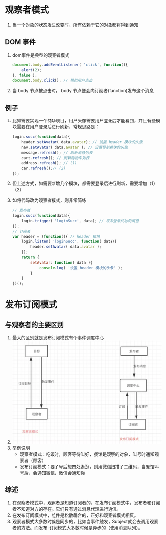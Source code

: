 # 观察者模式

1. 当一个对象的状态发生改变时，所有依赖于它的对象都将得到通知

## DOM 事件

1. dom事件是典型的观察者模式

	```javascript
	document.body.addEventListener( 'click', function(){
	    alert(2);
	}, false );
	document.body.click(); // 模拟用户点击
	```

2. 当 body 节点被点击时， body 节点便会向订阅者(function)发布这个消息

## 例子

1. 比如需要实现一个商场项目，用户头像需要用户登录后才能看到，并且有些模块需要在用户登录后进行刷新，常规思路是：

	```javascript
	login.succ(function(data){
	    header.setAvatar( data.avatar); // 设置 header 模块的头像
	    nav.setAvatar( data.avatar ); // 设置导航模块的头像
	    message.refresh(); // 刷新消息列表
	    cart.refresh(); // 刷新购物车列表
	    address.refresh(); // (1)
	    car.refresh();// (2)
	});
	```

2. 但上述方式，如需要新增几个模块，都需要登录后进行刷新，需要增加（1）（2）

3. 如将代码改为观察者模式，则非常简练

	```javascript
	// 发布者
	login.succ(function(data){
	    login.trigger( 'loginSucc', data); // 发布登录成功的消息
	});
	// 订阅者
	var header = (function(){ // header 模块
	    login.listen( 'loginSucc', function( data){
	        header.setAvatar( data.avatar );
	    });
	    return {
	        setAvatar: function( data ){
	            console.log( '设置 header 模块的头像' );
	        }
	    }
	})();
	```

	

# 发布订阅模式

## 与观察者的主要区别

1. 最大的区别就是发布订阅模式有个事件调度中心
2. ![1557069654884](观察者模式与发布订阅模式.assets/1557069654884.png)
3. 举例说明
   - 观察者模式：吃饭时，顾客等待叫好，餐馆是观察的对象，叫号时通知观察者（顾客）
   - 发布订阅模式：要了号后想四处逛逛，则用微信扫描了二维码，当餐馆叫号后，会通知微信，微信会通知你

## 综述

1. 在观察者模式中，观察者是知道订阅者的，在发布订阅模式中，发布者和订阅者不知道对方的存在。它们只有通过消息代理进行通信。
2. 在发布订阅模式中，组件是松散耦合的，正好和观察者模式相反。
3. 观察者模式大多数时候是同步的，比如当事件触发，Subject就会去调用观察者的方法。而发布-订阅模式大多数时候是异步的（使用消息队列）。